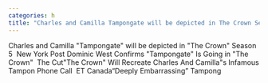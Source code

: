 ```yaml
---
categories: h
title: "Charles and Camilla Tampongate will be depicted in The Crown Season 5  New York Post "
---
```

Charles and Camilla "Tampongate" will be depicted in "The Crown" Season 5&nbsp;&nbsp;New York Post Dominic West Confirms "Tampongate" Is Going in "The Crown"&nbsp;&nbsp;The Cut"The Crown" Will Recreate Charles And Camilla"s Infamous Tampon Phone Call&nbsp;&nbsp;ET Canada“Deeply Embarrassing” Tampong